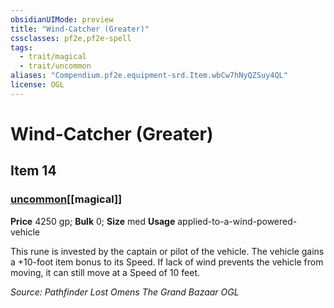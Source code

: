 ```yaml
---
obsidianUIMode: preview
title: "Wind-Catcher (Greater)"
cssclasses: pf2e,pf2e-spell
tags:
  - trait/magical
  - trait/uncommon
aliases: "Compendium.pf2e.equipment-srd.Item.wbCw7hNyQZSuy4QL"
license: OGL
---
```

# Wind-Catcher (Greater)
## Item 14
### [uncommon](uncommon "Uncommon Rarity Trait")[[magical]]


**Price** 4250 gp; 
**Bulk** 0; **Size** med
**Usage** applied-to-a-wind-powered-vehicle

This rune is invested by the captain or pilot of the vehicle. The vehicle gains a +10-foot item bonus to its Speed. If lack of wind prevents the vehicle from moving, it can still move at a Speed of 10 feet.

*Source: Pathfinder Lost Omens The Grand Bazaar*
*OGL*